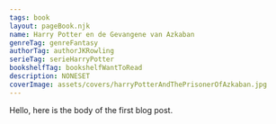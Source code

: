 ```yaml
---
tags: book
layout: pageBook.njk
name: Harry Potter en de Gevangene van Azkaban
genreTag: genreFantasy
authorTag: authorJKRowling
serieTag: serieHarryPotter
bookshelfTag: bookshelfWantToRead
description: NONESET
coverImage: assets/covers/harryPotterAndThePrisonerOfAzkaban.jpg
---
```


Hello, here is the body of the first blog post.